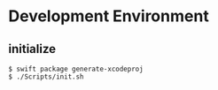 # Development Environment

## initialize
```
$ swift package generate-xcodeproj
$ ./Scripts/init.sh
```
